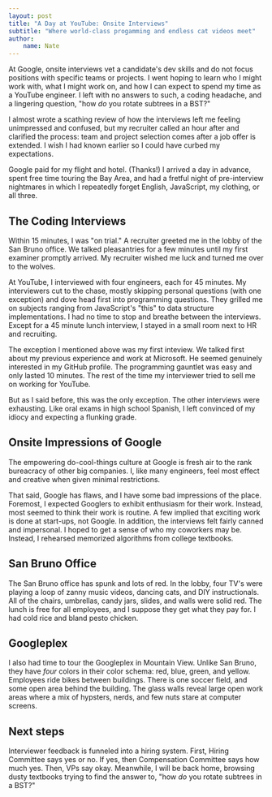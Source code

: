 ```yaml
---
layout: post
title: "A Day at YouTube: Onsite Interviews"
subtitle: "Where world-class progamming and endless cat videos meet"
author:
    name: Nate
---
```


At Google, onsite interviews vet a candidate's dev skills and do not focus positions with specific teams or projects. I went hoping to learn who I might work with, what I might work on, and how I can expect to spend my time as a YouTube engineer. I left with no answers to such, a coding headache, and a lingering question, "how *do* you rotate subtrees in a BST?"

I almost wrote a scathing review of how the interviews left me feeling unimpressed and confused, but my recruiter called an hour after and clarified the process: team and project selection comes after a job offer is extended. I wish I had known earlier so I could have curbed my expectations.

Google paid for my flight and hotel. (Thanks!) I arrived a day in advance, spent free time touring the Bay Area, and had a fretful night of pre-interview nightmares in which I repeatedly forget English, JavaScript, my clothing, or all three.

## The Coding Interviews
Within 15 minutes, I was "on trial." A recruiter greeted me in the lobby of the San Bruno office. We talked pleasantries for a few minutes until my first examiner promptly arrived. My recruiter wished me luck and turned me over to the wolves.

At YouTube, I interviewed with four engineers, each for 45 minutes. My interviewers cut to the chase, mostly skipping personal questions (with one exception) and dove head first into programming questions.
They grilled me on subjects ranging from JavaScript's "this" to data structure implementations. I had no time to stop and breathe between the interviews. Except for a 45 minute lunch interview, I stayed in a small room next to HR and recruiting.

The exception I mentioned above was my first inteview. We talked first about my previous experience and work at Microsoft. He seemed genuinely interested in my GitHub profile. The programming gauntlet was easy and only lasted 10 minutes. The rest of the time my interviewer tried to sell me on working for YouTube.

But as I said before, this was the only exception. The other interviews were exhausting. Like oral exams in high school Spanish, I left convinced of my idiocy and expecting a flunking grade.

## Onsite Impressions of Google 
The empowering do-cool-things culture at Google is fresh air to the rank bureacracy of other big companies. I, like many engineers, feel most effect and creative when given minimal restrictions. 

That said, Google has flaws, and I have some bad impressions of the place. Foremost, I expected Googlers to exhibit enthusiasm for their work. Instead, most seemed to think their work is routine. A few implied that exciting work is done at start-ups, not Google. In addition, the interviews felt fairly canned and impersonal. I hoped to get a sense of who my coworkers may be. Instead, I rehearsed memorized algorithms from college textbooks.

## San Bruno Office
The San Bruno office has spunk and lots of red. In the lobby, four TV's were playing a loop of zanny music videos, dancing cats, and DIY instructionals. All of the chairs, umbrellas, candy jars, slides, and walls were solid red. The lunch is free for all employees, and I suppose they get what they pay for. I had cold rice and bland pesto chicken.

## Googleplex
I also had time to tour the Googleplex in Mountain View. Unlike San Bruno, they have *four* colors in their color schema: red, blue, green, and yellow. Employees ride bikes between buildings. There is one soccer field, and some open area behind the building. The glass walls reveal large open work areas where a mix of hypsters, nerds, and few nuts stare at computer screens.

## Next steps
Interviewer feedback is funneled into a hiring system. First, Hiring Committee says yes or no. If yes, then Compensation Committee says how much yes. Then, VPs say okay. Meanwhile, I will be back home, browsing dusty textbooks trying to find the answer to, "how *do* you rotate subtrees in a BST?"



